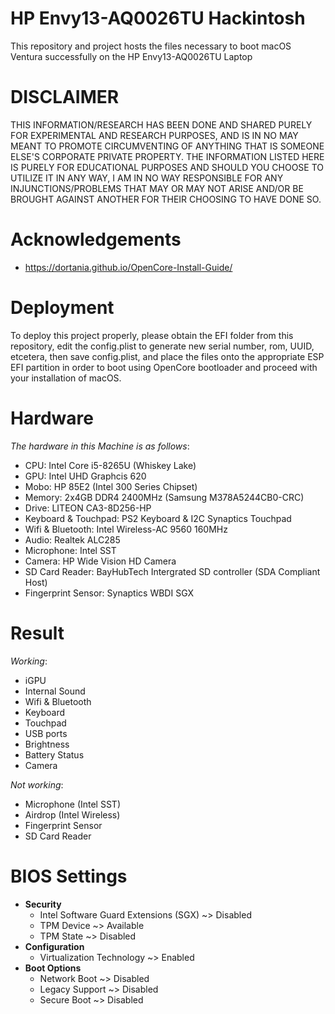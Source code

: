 # HP Envy13-AQ0026TU Hackintosh
This repository and project hosts the files necessary to boot macOS Ventura successfully on the HP Envy13-AQ0026TU Laptop

# DISCLAIMER
THIS INFORMATION/RESEARCH HAS BEEN DONE AND SHARED PURELY FOR EXPERIMENTAL AND RESEARCH PURPOSES, AND IS IN NO MAY MEANT TO PROMOTE CIRCUMVENTING OF ANYTHING THAT IS SOMEONE ELSE'S CORPORATE PRIVATE PROPERTY. THE INFORMATION LISTED HERE IS PURELY FOR EDUCATIONAL PURPOSES AND SHOULD YOU CHOOSE TO UTILIZE IT IN ANY WAY, I AM IN NO WAY RESPONSIBLE FOR ANY INJUNCTIONS/PROBLEMS THAT MAY OR MAY NOT ARISE AND/OR BE BROUGHT AGAINST ANOTHER FOR THEIR CHOOSING TO HAVE DONE SO.

# Acknowledgements
- https://dortania.github.io/OpenCore-Install-Guide/
  
# Deployment
To deploy this project properly, please obtain the EFI folder from this repository, edit the config.plist to generate new serial number, rom, UUID, etcetera, then save config.plist, and place the files onto the appropriate ESP EFI partition in order to boot using OpenCore bootloader and proceed with your installation of macOS.

# Hardware
_The hardware in this Machine is as follows_:
- CPU: Intel Core i5-8265U (Whiskey Lake)
- GPU: Intel UHD Graphcis 620
- Mobo: HP 85E2 (Intel 300 Series Chipset)
- Memory: 2x4GB DDR4 2400MHz (Samsung M378A5244CB0-CRC)
- Drive: LITEON CA3-8D256-HP
- Keyboard & Touchpad: PS2 Keyboard & I2C Synaptics Touchpad
- Wifi & Bluetooth: Intel Wireless-AC 9560 160MHz
- Audio: Realtek ALC285
- Microphone: Intel SST
- Camera: HP Wide Vision HD Camera
- SD Card Reader: BayHubTech Intergrated SD controller (SDA Compliant Host)
- Fingerprint Sensor: Synaptics WBDI SGX

# Result
_Working_:
- iGPU
- Internal Sound
- Wifi & Bluetooth
- Keyboard
- Touchpad
- USB ports
- Brightness
- Battery Status
- Camera

_Not working_:
- Microphone (Intel SST)
- Airdrop (Intel Wireless)
- Fingerprint Sensor
- SD Card Reader

# BIOS Settings
- **Security**
  - Intel Software Guard Extensions (SGX) ~> Disabled
  - TPM Device ~> Available
  - TPM State ~> Disabled
- **Configuration**
  - Virtualization Technology ~> Enabled
- **Boot Options**
  - Network Boot ~> Disabled
  - Legacy Support ~> Disabled
  - Secure Boot ~> Disabled 
